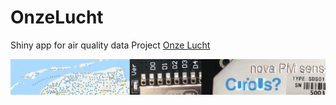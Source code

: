 # OnzeLucht
Shiny app for air quality data Project [Onze Lucht](https://www.onzelucht.nl)

![./www/OnzeLucht.png](https://raw.githubusercontent.com/IreneVDB/OnzeLucht/master/www/OnzeLucht.png)
